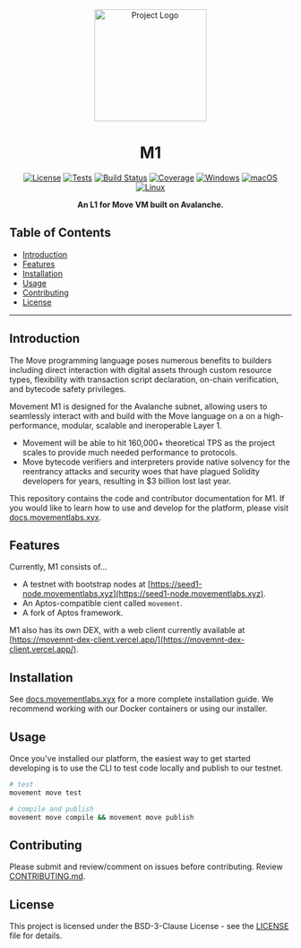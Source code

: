 <div align="center">
    <img src="./rsc/movement_logo.png" alt="Project Logo" width="200" height="200">

# M1

[![License](https://img.shields.io/badge/license-BSD-blue.svg)](https://opensource.org/license/bsd-3-clause/)
[![Tests](https://img.shields.io/badge/tests-Passing-brightgreen)](#)
[![Build Status](https://img.shields.io/badge/build-Passing-brightgreen)](#)
[![Coverage](https://img.shields.io/codecov/c/github/username/project.svg)](https://codecov.io/gh/username/project)
[![Windows](https://img.shields.io/badge/Windows-Download-blue)](https://github.com/movemntdev/m1/releases)
[![macOS](https://img.shields.io/badge/macOS-Download-blue)](https://github.com/movemntdev/m1/releases)
[![Linux](https://img.shields.io/badge/Linux-Download-blue)](https://github.com/movemntdev/m1/releases)

**An L1 for Move VM built on Avalanche.**

</div>


## Table of Contents

- [Introduction](#introduction)
- [Features](#features)
- [Installation](#installation)
- [Usage](#usage)
- [Contributing](#contributing)
- [License](#license)

---

## Introduction

The Move programming language poses numerous benefits to builders including direct interaction with digital assets through custom resource types, flexibility with transaction script declaration, on-chain verification, and bytecode safety privileges.

Movement M1 is designed for the Avalanche subnet, allowing users to seamlessly interact with and build with the Move language on a on a high-performance, modular, scalable and ineroperable Layer 1.

- Movement will be able to hit 160,000+ theoretical TPS as the project scales to provide much needed performance to protocols.
- Move bytecode verifiers and interpreters provide native solvency for the reentrancy attacks and security woes that have plagued Solidity developers for years, resulting in $3 billion lost last year.

This repository contains the code and contributor documentation for M1. If you would like to learn how to use and develop for the platform, please visit [docs.movementlabs.xyx](docs.movementlabs.xyz).

## Features

Currently, M1 consists of...
- A testnet with bootstrap nodes at [https://seed1-node.movementlabs.xyz](https://seed1-node.movementlabs.xyz).
- An Aptos-compatible cient called `movement`.
- A fork of Aptos framework.

M1 also has its own DEX, with a web client currently available at [https://movemnt-dex-client.vercel.app/](https://movemnt-dex-client.vercel.app/).

## Installation

See [docs.movementlabs.xyx](docs.movementlabs.xyz) for a more complete installation guide. We recommend working with our Docker containers or using our installer.

## Usage

Once you've installed our platform, the easiest way to get started developing is to use the CLI to test code locally and publish to our testnet.

```bash
# test
movement move test

# compile and publish
movement move compile && movement move publish
```

## Contributing

Please submit and review/comment on issues before contributing. Review [CONTRIBUTING.md](./CONTRIBUTING.md).

## License

This project is licensed under the BSD-3-Clause License - see the [LICENSE](LICENSE) file for details.